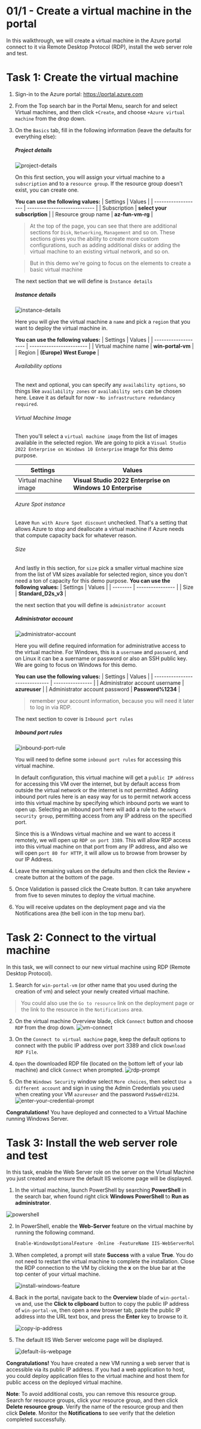 # 01/1 - Create a virtual machine in the portal

In this walkthrough, we will create a virtual machine in the Azure portal connect to it via Remote Desktop Protocol (RDP), install the web server role and test.

# Task 1: Create the virtual machine

1. Sign-in to the Azure portal: https://portal.azure.com

2. From the Top search bar in the Portal Menu, search for and select Virtual machines, and then click `+Create`, and choose `+Azure virtual machine` from the drop down.

3. On the `Basics` tab, fill in the following information (leave the defaults for everything else):
  
    ##### Project details
    ![project-details](/assets/projectdetails.PNG)
    
    On this first section, you will assign your virtual machine to a `subscription` and to a `resource group`. If the resource group doesn't exist, you can create one.
    
    **You can use the following values:**
    | Settings            | Values                       |
    | ------------------- | ---------------------------- |
    | Subscription        | **select your subscription** |
    | Resource group name | **az-fun-vm-rg**             |

    > At the top of the page, you can see that there are additional sections for `Disk`, `Networking`, `Management` and so on. These sections gives you the ability to create more custom configurations, such as adding additional disks or adding the virtual machine to an existing virtual network, and so on.

    > But in this demo we're going to focus on the elements to create a basic virtual machine

    The next section that we will define is `Instance details` 

    ##### Instance details 
    ![instance-details](/assets/instance-dev-details.PNG)
    
    Here you will give the virtual machine a `name` and pick a `region` that you want to deploy the virtual machine in.

    **You can use the following values:**
    | Settings             | Values                   |
    | -------------------- | ------------------------ |
    | Virtual machine name | **win-portal-vm**        |
    | Region               | **(Europe) West Europe** |

    ###### Availability options
    The next and optional, you can specify any `availability options`, so things like `availability zones` or `availability sets` can be chosen here. Leave it as default for now - `No infrastructure redundancy required`.

    ###### Virtual Machine Image
    Then you'll select a `virtual machine image` from the list of images available in the selected region. We are going to pick a `Visual Studio 2022 Enterprise on Windows 10 Enterprise` image for this demo purpose.

    | Settings              | Values                                    |
    | --------------------- | ----------------------------------------- |
    | Virtual machine image | **Visual Studio 2022 Enterprise on Windows 10 Enterprise** |

    ###### Azure Spot instance
    Leave `Run with Azure Spot discount` unchecked. That's a setting that allows Azure to stop and deallocate a virtual machine if Azure needs that compute capacity back for whatever reason.

    ###### Size
    And lastly in this section, for `size` pick a smaller virtual machine size from the list of VM sizes available for selected region, since you don't need a ton of capacity for this demo purpose.
    **You can use the following values:**
    | Settings | Values           |
    | -------- | ---------------- |
    | Size     | **Standard_D2s_v3** |

    the next section that you will define is `administrator account` 

    ##### Administrator account
    ![administrator-account](/assets/administrator-account.PNG)

    Here you will define required information for administrative access to the virtual machine. For Windows, this is a `username` and `password`, and on Linux it can be a suername or password or also an SSH public key. We are going to focus on Windows for this demo.

    **You can use the following values:**
    | Settings                       | Values           |
    | ------------------------------ | ---------------- |
    | Administrator account username | **azureuser**    |
    | Administrator account password | **Password%1234** |

    >remember your account information, because you will need it later to log in via RDP.

    The next section to cover is `Inbound port rules`

    ##### Inbound port rules
   
    ![inbound-port-rule](/assets/inbound-port-rule.PNG)

    You will need to define some `inbound port rules` for accessing this virtual machine. 

    In default configuration, this virtual machine will get a `public IP address` for accessing this VM over the internet, but by default access from outside the virtual network or the internet is not permitted. Adding inbound port rules here is an easy way for us to permit network access into this virtual machine by specifying which inbound ports we want to open up. Selecting an inbound port here will add a rule to the `network security group`, permitting access from any IP address on the specified port. 

    Since this is a Windows virtual machine and we want to access it remotely, we will open up `RDP on port 3389`. This will allow RDP access into this virtual machine on that port from any IP address, and also we will open `port 80 for HTTP`, it will allow us to browse from browser by our IP Address.
  

4. Leave the remaining values on the defaults and then click the Review + create button at the bottom of the page.

5. Once Validation is passed click the Create button. It can take anywhere from five to seven minutes to deploy the virtual machine.

6. You will receive updates on the deployment page and via the Notifications area (the bell icon in the top menu bar).


# Task 2: Connect to the virtual machine
In this task, we will connect to our new virtual machine using RDP (Remote Desktop Protocol).

1. Search for `win-portal-vm` (or other name that you used during the creation of vm) and select your newly created virtual machine.

>You could also use the `Go to resource` link on the deployment page or the link to the resource in the `Notifications` area.

2. On the virtual machine Overview blade, click `Connect` button and choose `RDP` from the drop down.
![vm-connect](/assets/vm-connect.jpeg)

3. On the `Connect to virtual machine` page, keep the default options to connect with the public IP address over port 3389 and click `Download RDP File`.

4. `Open` the downloaded RDP file (located on the bottom left of your lab machine) and click `Connect` when prompted.
![rdp-prompt](/assets/rdp-prompt.PNG)

5. On the `Windows Security` window select `More choices`, then select `Use a different account`
 and sign in using the Admin Credentials you used when creating your VM `azureuser` and the password `Pa$$w0rd1234`.
 ![enter-your-credential-prompt](/assets/enter-your-credential-prompt.PNG)

**Congratulations!** You have deployed and connected to a Virtual Machine running Windows Server.


# Task 3: Install the web server role and test

In this task, enable the Web Server role on the server on the Virtual Machine you just created and ensure the default IIS welcome page will be displayed.

1. In the virtual machine, launch PowerShell by searching **PowerShell** in the search bar, when found right click **Windows PowerShell** to **Run as administrator**.

 ![powershell](/assets/powershell.png)

 2. In PowerShell, enable the **Web-Server** feature on the virtual machine by running the following command. 

    ```PowerShell
    Enable-WindowsOptionalFeature -Online -FeatureName IIS-WebServerRole
    ```
  
3. When completed, a prompt will state **Success** with a value **True**. You do not need to restart the virtual machine to complete the installation. Close the RDP connection to the VM by clicking the **x** on the blue bar at the top center of your virtual machine. 

    ![install-windows-feature](/assets/enable-windows-feature.PNG)

4. Back in the portal, navigate back to the **Overview** blade of `win-portal-vm` and, use the **Click to clipboard** button to copy the public IP address of `win-portal-vm`, then open a new browser tab, paste the public IP address into the URL text box, and press the **Enter** key to browse to it.

    ![copy-ip-address](/assets/copy-ip-address.PNG)

5. The default IIS Web Server welcome page will be displayed.

    ![default-iis-webpage](/assets/default-iis-webpage.PNG)

**Congratulations!** You have created a new VM running a web server that is accessible via its public IP address. If you had a web application to host, you could deploy application files to the virtual machine and host them for public access on the deployed virtual machine.


**Note**: To avoid additional costs, you can remove this resource group. Search for resource groups, click your resource group, and then click **Delete resource group**. Verify the name of the resource group and then click **Delete**. Monitor the **Notifications** to see verify that the deletion completed successfully. 
